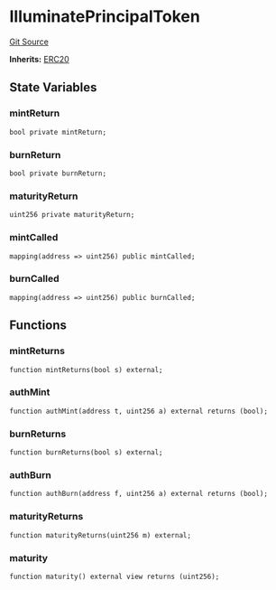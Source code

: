 # IlluminatePrincipalToken
[Git Source](https://github.com/Swivel-Finance/illuminate/blob/29a4038ae0d0795d36640f068da3ac5c1dd43806/src/mocks/IlluminatePrincipalToken.sol)

**Inherits:**
[ERC20](/src/mocks/ERC20.sol/contract.ERC20.md)


## State Variables
### mintReturn

```solidity
bool private mintReturn;
```


### burnReturn

```solidity
bool private burnReturn;
```


### maturityReturn

```solidity
uint256 private maturityReturn;
```


### mintCalled

```solidity
mapping(address => uint256) public mintCalled;
```


### burnCalled

```solidity
mapping(address => uint256) public burnCalled;
```


## Functions
### mintReturns


```solidity
function mintReturns(bool s) external;
```

### authMint


```solidity
function authMint(address t, uint256 a) external returns (bool);
```

### burnReturns


```solidity
function burnReturns(bool s) external;
```

### authBurn


```solidity
function authBurn(address f, uint256 a) external returns (bool);
```

### maturityReturns


```solidity
function maturityReturns(uint256 m) external;
```

### maturity


```solidity
function maturity() external view returns (uint256);
```

